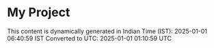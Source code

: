 # My Project

This content is dynamically generated in Indian Time (IST): 2025-01-01 06:40:59 IST
Converted to UTC: 2025-01-01 01:10:59 UTC
